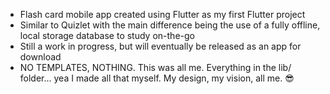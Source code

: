 - Flash card mobile app created using Flutter as my first Flutter project
- Similar to Quizlet with the main difference being the use of a fully offline, local storage database to study on-the-go
- Still a work in progress, but will eventually be released as an app for download
- NO TEMPLATES, NOTHING. This was all me. Everything in the lib/ folder... yea I made all that myself. My design, my vision, all me. 😎
